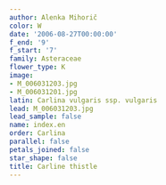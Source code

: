 ```yaml
---
author: Alenka Mihorič
color: W
date: '2006-08-27T00:00:00'
f_end: '9'
f_start: '7'
family: Asteraceae
flower_type: K
image:
- M_006031203.jpg
- M_006031201.jpg
latin: Carlina vulgaris ssp. vulgaris
lead: M_006031203.jpg
lead_sample: false
name: index.en
order: Carlina
parallel: false
petals_joined: false
star_shape: false
title: Carline thistle
---
```

